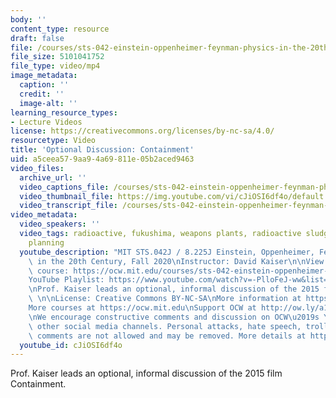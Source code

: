 ```yaml
---
body: ''
content_type: resource
draft: false
file: /courses/sts-042-einstein-oppenheimer-feynman-physics-in-the-20th-century-fall-2020/ocw_8225_sts042_optionaldiscussion2_2020nov02_360p_16_9.mp4
file_size: 5101041752
file_type: video/mp4
image_metadata:
  caption: ''
  credit: ''
  image-alt: ''
learning_resource_types:
- Lecture Videos
license: https://creativecommons.org/licenses/by-nc-sa/4.0/
resourcetype: Video
title: 'Optional Discussion: Containment'
uid: a5ceea57-9aa9-4a69-811e-05b2aced9463
video_files:
  archive_url: ''
  video_captions_file: /courses/sts-042-einstein-oppenheimer-feynman-physics-in-the-20th-century-fall-2020/1oMAigtIIxAYcscfe3DzfL_r5_PQ6ADzI_transcript.webvtt
  video_thumbnail_file: https://img.youtube.com/vi/cJiOSI6df4o/default.jpg
  video_transcript_file: /courses/sts-042-einstein-oppenheimer-feynman-physics-in-the-20th-century-fall-2020/1oMAigtIIxAYcscfe3DzfL_r5_PQ6ADzI_transcript.pdf
video_metadata:
  video_speakers: ''
  video_tags: radioactive, fukushima, weapons plants, radioactive sludge, government,
    planning
  youtube_description: "MIT STS.042J / 8.225J Einstein, Oppenheimer, Feynman: Physics\
    \ in the 20th Century, Fall 2020\nInstructor: David Kaiser\n\nView the complete\
    \ course: https://ocw.mit.edu/courses/sts-042-einstein-oppenheimer-feynman-physics-in-the-20th-century-fall-2020\n\
    YouTube Playlist: https://www.youtube.com/watch?v=-PlloFeJ-ww&list=PLUl4u3cNGP63bAfjGas3TuA4ZCPUtN6Xf\n\
    \nProf. Kaiser leads an optional, informal discussion of the 2015 film Containment.\
    \ \n\nLicense: Creative Commons BY-NC-SA\nMore information at https://ocw.mit.edu/terms\n\
    More courses at https://ocw.mit.edu\nSupport OCW at http://ow.ly/a1If50zVRlQ\n\
    \nWe encourage constructive comments and discussion on OCW\u2019s YouTube and\
    \ other social media channels. Personal attacks, hate speech, trolling, and inappropriate\
    \ comments are not allowed and may be removed. More details at https://ocw.mit.edu/comments."
  youtube_id: cJiOSI6df4o
---
```

Prof. Kaiser leads an optional, informal discussion of the 2015 film Containment.